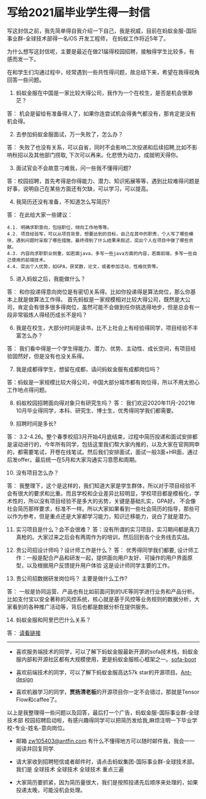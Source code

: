 # 写给2021届毕业学生得一封信

 写这封信之前，我先简单得自我介绍一下自己，我是祝威，目前在蚂蚁金服-国际事业群-全球技术部得一名iOS 开发工程师， 在蚂蚁工作将近5年了。
 
 为什么想写这封信呢，主要是最近在做21届得校园招聘，接触得学生比较多，有感而发一下。
 
 在和学生们沟通过程中，经常遇到一些共性得问题，故总结下来，希望在我得视角回答一些问题。
 
 1. 蚂蚁金服在中国是一家比较大得公司，我作为一个在校生，是否是机会很渺茫？
 
 答： 机会是留给有准备得人了，如果你连尝试机会得勇气都没有，那肯定是没有机会得。
 
 2. 去参加蚂蚁金服面试，万一失败了，怎么办？
  
 答： 失败了也没有关系，可以自省，同时不会影响二次投递和后续招聘,比如不影响秋招以及其他部门捞取, 下次可以再来。化悲愤为动力，成就明天得你。
 
 3. 面试官会不会故意刁难我，问一些我不懂得问题?
 
 答：校园招聘，首先考得是你得能力、潜力、知识拓展等等，遇到比较难得问题是好事，说明自己在某些方面还有欠缺，可以学习，可以提高。
 
 4. 我简历还没有准备，不知道怎么写简历?
 
 答： 在此给大家一些建议：
 
 	4.1. 明确求职意向，包括职位，倾向工作地等等。
 	4.2. 项目经验写，可以从项目背景，想要达到的目标，自己在其中的职责，个人写了哪些模块，遇到问题时采取了哪些措施，最终得到了什么结果来叙述，突出个人在项目中做了哪些贡献。
	4.3. 内容向求职职业侧重，如若面java，多写一些java方面的内容，若面前端，多写一些自己使用的前端技术。
 	4.4. 突出个人优势，如GPA，获奖数，论文，或者参加活动，性格优势等。
 
 5. 进入蚂蚁之后，我能做什么？

 答： 和你投递得意向岗位是有密切关系得。比如你投递得是算法岗位，那么你基本上就是做算法工作得。 首先蚂蚁是一家规模相对比较大得公司，既然是大公司，肯定会有很多很多得岗位，虽然可能不会做到任你挑选得地步，但是总会有一段非常锻炼人得经历成长不是吗？
 
 6. 我是在校生，大部分时间是读书，比不上社会上有经验得同学，项目经验不丰富怎么办？
 
 答： 我们看中得是一个学生得能力、潜力、优势、主动性、成长空间，有项目经验固然好，但是没有也没关系得。
 
 7. 我是成都得学生，想留在成都，请问蚂蚁金服有成都岗位吗？

 答：蚂蚁是一家规模比较大得公司，中国大部分城市都有岗位得，所以不用太担心工作地点得问题。
 
 8. 蚂蚁校园招聘面向得对象只有研究生吗？
 答： 我们欢迎2020年11月-2021年10月毕业得同学，本科、研究生、博士生，优秀得同学我们都需要。
 
 9. 招聘时间是多长?
 
 答： 3.2-4.26。整个春季校招3月开始4月底结束，过程中简历投递和面试安排都是滚动进行的，今年所有同学，包括这里我们帮大家内推的，以及大家在官网网申的，都需要笔试，开卷在线笔试。然后我们安排面试，面试一般3面+HR面，通过后发offer。最后统一在5月和大家沟通实习意愿和周期。
 
 10. 没有项目怎么办？
 
 答： 我整理下，这个是这样的，我们知道大家是学生群体，所以对于项目经验不会有很大的要求和比重。而且学校和企业差异比较明显，学校项目都是模板化，学术性的，所以没有项目经验不是多大的劣势，关键是基础扎实，GPA好。 不会像社会简历那样要求，标准不一样。所以大家如果看到一些社会简历的指导，那些可以作为参考，但是重点还是大家都学习能力，知识迁移能力，说白了就是潜力。

 11. 实习项目是什么？会不会很难？
答：没有所谓的实习项目，实习期间都是真刀真枪的。大家过来之后会有两周作为的培训，然后回到各个业务线去实战。

12. 贵公司招设计师吗？设计师工作是什么？
答： 优秀得同学我们都要, 设计师工作：一般是配合产品和研发一起，提供面向用户友好、可操作的用户界面原型，以及根据用户反馈提升用户体验 这是设计师同学主要的工作。
 
13. 贵公司招数据研发岗位吗？ 主要是做什么工作?

 答： 一般是协同运营、产品也有比如前面问到的UE等同学进行业务和产品分析。比如支付宝以安全著称的风控系统，核心就是基于风控等业务规则的数据分析，大家看到的各种推广活动等，背后也都是数据分析在提供服务。

14. 蚂蚁金服和阿里巴巴什么关系？

答： [请看链接](https://c.m.163.com/news/a/CP0E2B0D0519A4CF.html?spss=newsapp&spsw=1)

***


* 喜欢服务端技术的同学，可以了解下蚂蚁金服最新开源的sofa技术栈，蚂蚁金服内部和开源社区都有大规模使用，更是蚂蚁金服核心框架之一。[sofa-boot](https://github.com/sofastack/sofa-boot)
 
* 喜欢前端技术的同学，可以了解下蚂蚁金服高达57k star的开源项目。[Ant-design]( https://github.com/ant-design/ant-design)

* 喜欢机器学习的同学，**贾扬清老板**的开源项目你一定不会错过，那就是Tensor Flow和caffee了。

以上是我整理得一些问题以及回答，最后打一个广告，蚂蚁金服-国际事业群-全球技术部 校园招聘启动啦，有感兴趣得同学可以把简历发给我,麻烦注明一下毕业学校-专业-姓名-意向岗位。
 
 * 邮箱 zw105403@antfin.com  有什么不懂得地方可以随时邮件我，我会一一阅读并回复同学.
 
 * 请大家收到招聘短信或者邮件时，请点击蚂蚁集团-国际事业群-全球技术部。我们是 全球技术 全球技术 全球技术  重点三遍

 * 大家简历要抓紧，因为简历量很大，我们是按照投递先后顺序来处理的，如果投递太晚，可能没机会处理。

 
